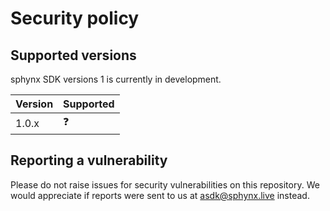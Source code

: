 # Security policy

## Supported versions

sphynx SDK versions 1 is currently in development.

| Version | Supported  |
| ------- | ---------- |
| 1.0.x   | :question: |

## Reporting a vulnerability

Please do not raise issues for security vulnerabilities on this repository. We would appreciate if reports
were sent to us at asdk@sphynx.live instead.

